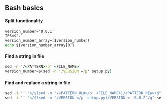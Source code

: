 ## Bash basics

#### Split functionality

```cmd
version_number='0.0.1'
IFS=$'.'
version_number_array=($version_number)
echo ${version_number_array[0]}
```

#### Find a string in file

```cmd
sed -n '/<PATTERN>/p' <FILE_NAME>
version_number=$(sed -n '/VERSION =/p' setup.py)
```

#### Find and replace a string in file

```cmd
sed -i '' "s/$(sed -n '/<PATTERN_OLD>/p' <FILE_NAME>)/<PATTERN_NEW>/g" <FILE_NAME>
sed -i '' "s/$(sed -n '/VERSION =/p' setup.py)/VERSION = '0.0.2'/g" setup.py
```
